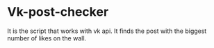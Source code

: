 # Vk-post-checker
It is the script that works with vk api. It finds the post with the biggest number of likes on the wall.
